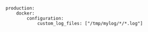 <!-- layout:code post: building-a-manifest-file_specify-additional-livelog-files -->

```

production:
    docker:
        configuration:
            custom_log_files: ["/tmp/mylog/*/*.log"]

```

